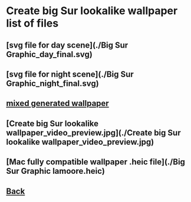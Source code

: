 # Create big Sur lookalike wallpaper list of files

## [svg file for day scene](./Big Sur Graphic_day_final.svg)
## [svg file for night scene](./Big Sur Graphic_night_final.svg)
## [mixed generated wallpaper](./mixed.png)
## [Create big Sur lookalike wallpaper_video_preview.jpg](./Create big Sur lookalike wallpaper_video_preview.jpg)
## [Mac fully compatible wallpaper .heic file](./Big Sur Graphic lamoore.heic)

## [Back](../)
